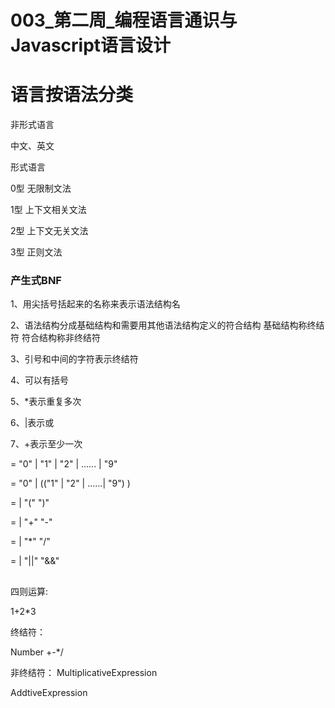 # 003_第二周_编程语言通识与Javascript语言设计



# 语言按语法分类


非形式语言

中文、英文



形式语言

0型 无限制文法

1型 上下文相关文法

2型 上下文无关文法

3型  正则文法


### 产生式BNF

1、用尖括号括起来的名称来表示语法结构名


2、语法结构分成基础结构和需要用其他语法结构定义的符合结构
      基础结构称终结符
      符合结构称非终结符

3、引号和中间的字符表示终结符

4、可以有括号

5、*表示重复多次

6、|表示或

7、+表示至少一次


<Number> = "0" | "1" | "2" |  ...... | "9"


<DecimalNumber> = "0" | (("1" | "2" | ......| "9") <Number>)


<PrimaryExpression> = <DecimalNumber> |
                                     "(" <LogicalExpression> ")"


<AdditiveExpression> = <DecimalNumber> |
                                        <Expression> "+" <DecimalNumber>
                                         <Expression> "-" <DecimalNumber>


<MultiplicativeExpression> = <DecimalNumber> | 
                                               <MultiplicativeExpression> "*" <DecimalNumber>
                                                 <MultiplicativeExpression> "/" <DecimalNumber>



<LogicalExpression> = <AdditiveExpression> |
                                     <LogicalExpression> "||" <AdditiveExpression>
                                     <LogicalExpression> "&&" <AdditiveExpression>


## 

四则运算:

1+2*3

终结符：

Number
+-*/

非终结符：
MultiplicativeExpression

AddtiveExpression


